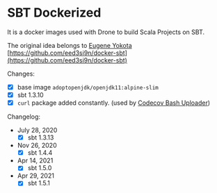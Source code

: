 # SBT Dockerized

It is a docker images used with Drone to build Scala Projects on SBT. 

The original idea belongs to [Eugene Yokota](https://github.com/eed3si9n)
[https://github.com/eed3si9n/docker-sbt](https://github.com/eed3si9n/docker-sbt)

Changes:
- [x] base image `adoptopenjdk/openjdk11:alpine-slim`
- [x] sbt 1.3.10
- [x] `curl` package added constantly. (used by [Codecov Bash Uploader](https://github.com/codecov/codecov-bash))

Changelog:
- July 28, 2020
    - [x] sbt 1.3.13
- Nov 26, 2020
    - [x] sbt 1.4.4    
- Apr 14, 2021
    - [x] sbt 1.5.0
- Apr 29, 2021
    - [x] sbt 1.5.1	